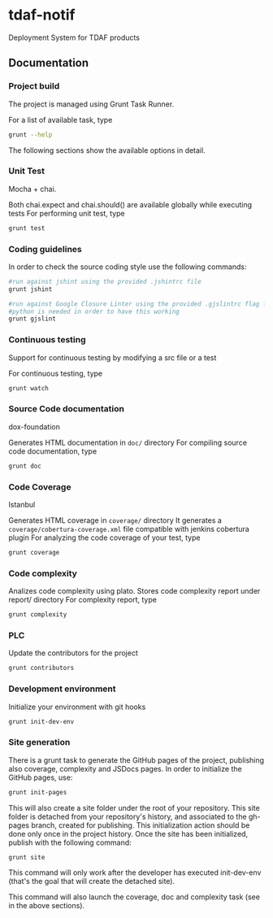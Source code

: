 # tdaf-notif

Deployment System for TDAF products

## Documentation
### Project build
The project is managed using Grunt Task Runner.

For a list of available task, type
```bash
grunt --help
```

The following sections show the available options in detail.


### Unit Test
Mocha + chai.

Both chai.expect and chai.should() are available globally while executing tests
For performing unit test, type
```bash
grunt test
```

### Coding guidelines

In order to check the source coding style use the following commands:
```bash
#run against jshint using the provided .jshintrc file
grunt jshint
```

```bash
#run against Google Closure Linter using the provided .gjslintrc flag file
#python is needed in order to have this working
grunt gjslint
```


### Continuous testing
Support for continuous testing by modifying a src file or a test

For continuous testing, type
```bash
grunt watch
```

### Source Code documentation
dox-foundation

Generates HTML documentation in `doc/` directory
For compiling source code documentation, type
```bash
grunt doc
```

### Code Coverage
Istanbul

Generates HTML coverage in `coverage/` directory
It generates a `coverage/cobertura-coverage.xml` file compatible with jenkins cobertura plugin
For analyzing the code coverage of your test, type
```bash
grunt coverage
```

### Code complexity

Analizes code complexity using plato.
Stores code complexity report under report/ directory
For complexity report, type
```bash
grunt complexity
```

### PLC
Update the contributors for the project
```bash
grunt contributors
```

### Development environment
Initialize your environment with git hooks

```bash
grunt init-dev-env
```

### Site generation
There is a grunt task to generate the GitHub pages of the project, publishing also coverage, complexity and JSDocs pages.
In order to initialize the GitHub pages, use:

```bash
grunt init-pages
```

This will also create a site folder under the root of your repository. This site folder is detached from your repository's
history, and associated to the gh-pages branch, created for publishing. This initialization action should be done only
once in the project history. Once the site has been initialized, publish with the following command:

```bash
grunt site
```

This command will only work after the developer has executed init-dev-env (that's the goal that will create the detached site).

This command will also launch the coverage, doc and complexity task (see in the above sections).

